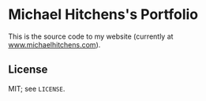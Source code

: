 # Michael Hitchens's Portfolio

This is the source code to my website (currently at www.michaelhitchens.com).

## License

MIT; see `LICENSE`.
